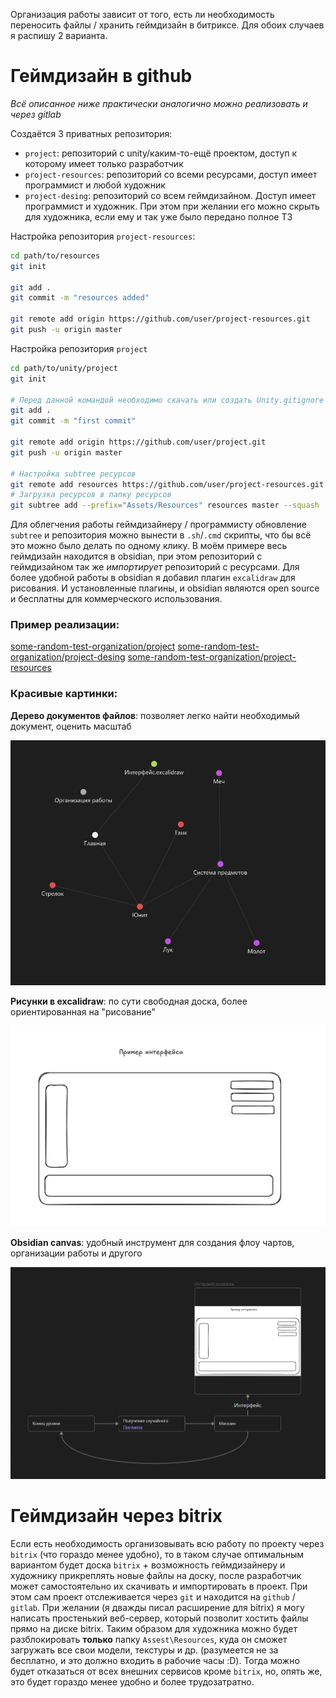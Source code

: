 Организация работы зависит от того, есть ли необходимость переносить файлы / хранить геймдизайн в битриксе. Для обоих случаев я распишу 2 варианта.

# Геймдизайн в github
*Всё описанное ниже практически аналогично можно реализовать и через gitlab*

Создаётся 3 приватных репозитория:
* `project`: репозиторий с unity/каким-то-ещё проектом, доступ к которому имеет только разработчик
* `project-resources`: репозиторий со всеми ресурсами, доступ имеет программист и любой художник
* `project-desing`: репозиторий со всем геймдизайном. Доступ имеет программист и художник. При этом при желании его можно скрыть для художника, если ему и так уже было передано полное ТЗ

Настройка репозитория `project-resources`:
```bash
cd path/to/resources
git init

git add .
git commit -m "resources added"

git remote add origin https://github.com/user/project-resources.git
git push -u origin master 
```

Настройка репозитория `project`
```bash
cd path/to/unity/project
git init

# Перед данной командой необходимо скачать или создать Unity.gitignore
git add .
git commit -m "first commit"

git remote add origin https://github.com/user/project.git
git push -u origin master 

# Настройка subtree ресурсов
git remote add resources https://github.com/user/project-resources.git
# Загрузка ресурсов в папку ресурсов
git subtree add --prefix="Assets/Resources" resources master --squash
```

Для облегчения работы геймдизайнеру / программисту обновление `subtree` и репозитория можно вынести в `.sh`/`.cmd` скрипты, что бы всё это можно было делать по одному клику. 
В моём примере весь геймдизайн находится в obsidian, при этом репозиторий с геймдизайном так же *импортирует* репозиторий с ресурсами. 
Для более удобной работы в obsidian я добавил плагин `excalidraw` для рисования. 
И установленные плагины, и obsidian являются open source и бесплатны для коммерческого использования.

### Пример реализации:
[some-random-test-organization/project](https://github.com/some-random-test-organization/project)
[some-random-test-organization/project-desing](https://github.com/some-random-test-organization/project-desing)
[some-random-test-organization/project-resources](https://github.com/some-random-test-organization/project-resources)

### Красивые картинки:
**Дерево документов файлов**: позволяет легко найти необходимый документ, оценить масштаб

![img](Pasted%20image%2020250920190401.png)

**Рисунки в excalidraw**: по сути свободная доска, более ориентированная на "рисование"

![img](Pasted%20image%2020250920190647.png)

**Obsidian canvas**: удобный инструмент для создания флоу чартов, организации работы и другого

![img](Pasted%20image%2020250920190945.png)

# Геймдизайн через bitrix
Если есть необходимость организовывать всю работу по проекту через `bitrix` (что гораздо менее удобно), то в таком случае оптимальным вариантом будет доска `bitrix` + возможность геймдизайнеру и художнику прикреплять новые файлы на доску, после разработчик может самостоятельно их скачивать и импортировать в проект. При этом сам проект отслеживается через `git` и находится на `github` / `gitlab`.
При желании (я дважды писал расширение для bitrix) я могу написать простенький веб-сервер, который позволит хостить файлы прямо на диске bitrix. Таким образом для художника можно будет разблокировать **только** папку `Assest\Resources`, куда он сможет загружать все свои модели, текстуры и др. (разумеется не за бесплатно, и это должно входить в рабочие часы :D). Тогда можно будет отказаться от всех внешних сервисов кроме `bitrix`, но, опять же, это будет гораздо менее удобно и более трудозатратно.
